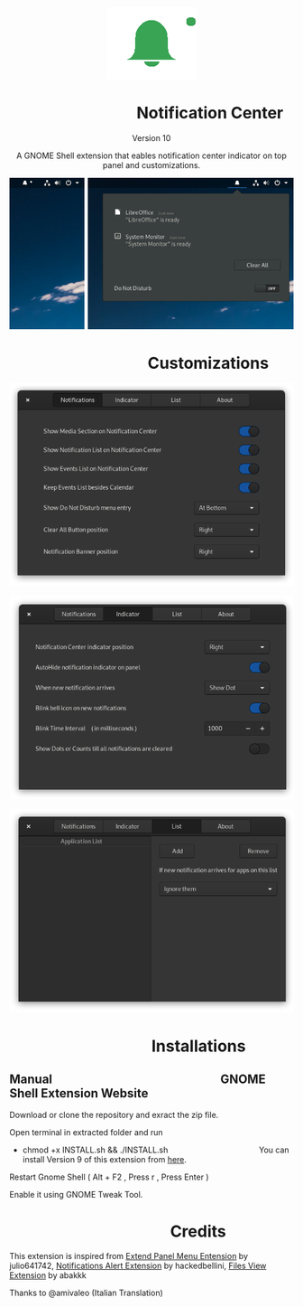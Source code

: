 <p align="center">
<img src = /notification-center@Selenium-H/eicon.png >
</p>

# &nbsp;&nbsp;&nbsp;&nbsp;&nbsp;&nbsp;&nbsp;&nbsp;&nbsp;&nbsp;&nbsp;&nbsp;&nbsp;&nbsp;&nbsp;&nbsp;&nbsp;&nbsp;&nbsp;&nbsp;&nbsp;&nbsp;&nbsp;&nbsp;&nbsp;&nbsp;&nbsp;&nbsp;&nbsp;&nbsp;&nbsp;&nbsp;&nbsp;&nbsp;Notification Center
<p align="center">
Version 10
</p>

<p align="center">
A GNOME Shell extension that eables notification center indicator on top panel and customizations.
</p>

<p align="center">
<img src = /Screenshots/Image_01.png >
</p>

# &nbsp;&nbsp;&nbsp;&nbsp;&nbsp;&nbsp;&nbsp;&nbsp;&nbsp;&nbsp;&nbsp;&nbsp;&nbsp;&nbsp;&nbsp;&nbsp;&nbsp;&nbsp;&nbsp;&nbsp;&nbsp;&nbsp;&nbsp;&nbsp;&nbsp;&nbsp;&nbsp;&nbsp;&nbsp;&nbsp;&nbsp;&nbsp;&nbsp;&nbsp;&nbsp;&nbsp;&nbsp;Customizations

<p align="center">
<img src = /Screenshots/Image_03.png >
</p>

<p align="center">
<img src = /Screenshots/Image_04.png >
</p>

<p align="center">
<img src = /Screenshots/Image_05.png >
</p>

# &nbsp;&nbsp;&nbsp;&nbsp;&nbsp;&nbsp;&nbsp;&nbsp;&nbsp;&nbsp;&nbsp;&nbsp;&nbsp;&nbsp;&nbsp;&nbsp;&nbsp;&nbsp;&nbsp;&nbsp;&nbsp;&nbsp;&nbsp;&nbsp;&nbsp;&nbsp;&nbsp;&nbsp;&nbsp;&nbsp;&nbsp;&nbsp;&nbsp;&nbsp;&nbsp;&nbsp;&nbsp;&nbsp;__Installations__

## Manual&nbsp;&nbsp;&nbsp;&nbsp;&nbsp;&nbsp;&nbsp;&nbsp;&nbsp;&nbsp;&nbsp;&nbsp;&nbsp;&nbsp;&nbsp;&nbsp;&nbsp;&nbsp;&nbsp;&nbsp;&nbsp;&nbsp;&nbsp;&nbsp;&nbsp;&nbsp;&nbsp;&nbsp;&nbsp;&nbsp;&nbsp;&nbsp;&nbsp;&nbsp;&nbsp;&nbsp;&nbsp;&nbsp;&nbsp;&nbsp;&nbsp;&nbsp;&nbsp;&nbsp;&nbsp;&nbsp;&nbsp;&nbsp;&nbsp;&nbsp;&nbsp;&nbsp;&nbsp;&nbsp;&nbsp;&nbsp;&nbsp;&nbsp;&nbsp;&nbsp;GNOME Shell Extension Website
Download or clone the repository and exract the zip file.

Open terminal in extracted folder and run

+ chmod +x INSTALL.sh && ./INSTALL.sh &nbsp; &nbsp; &nbsp; &nbsp; &nbsp; &nbsp; &nbsp; &nbsp; &nbsp; &nbsp; &nbsp; &nbsp; &nbsp; &nbsp; &nbsp; &nbsp; &nbsp; &nbsp; &nbsp; &nbsp; You can install Version 9 of this extension from [here](https://extensions.gnome.org/extension/1526/notification-centerselenium-h/).

Restart Gnome Shell ( Alt + F2 , Press r , Press Enter )

Enable it using GNOME Tweak Tool.

# &nbsp;&nbsp;&nbsp;&nbsp;&nbsp;&nbsp;&nbsp;&nbsp;&nbsp;&nbsp;&nbsp;&nbsp;&nbsp;&nbsp;&nbsp;&nbsp;&nbsp;&nbsp;&nbsp;&nbsp;&nbsp;&nbsp;&nbsp;&nbsp;&nbsp;&nbsp;&nbsp;&nbsp;&nbsp;&nbsp;&nbsp;&nbsp;&nbsp;&nbsp;&nbsp;&nbsp;&nbsp;&nbsp;&nbsp;&nbsp;&nbsp;&nbsp;&nbsp;Credits
This extension is inspired from
[Extend Panel Menu Entension](https://extensions.gnome.org/extension/1201/extend-panel-menu/) by julio641742, 
[Notifications Alert Extension](https://extensions.gnome.org/extension/258/notifications-alert-on-user-menu/) by hackedbellini, 
[Files View Extension](https://extensions.gnome.org/extension/1395/files-view/) by abakkk

Thanks to @amivaleo (Italian Translation)  
